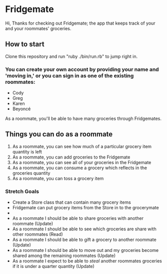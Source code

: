 
# Fridgemate

Hi,
Thanks for checking out Fridgemate; the app that keeps track of your and your roommates' groceries.

## How to start
Clone this repository and run "ruby ./bin/run.rb" to jump right in.

### You can create your own account by providing your name and 'moving in,' or you can sign in as one of the existing roommates:
- Cody
- Greg
- Karen
- Beyoncé

As a roommate, you'll be able to have many groceries through Fridgemates.

## Things you can do as a roommate
1. As a roommate, you can see how much of a particular grocery item quantity is left
2. As a roommate, you can add groceries to the Fridgemate
3. As a roommate, you can see all of your groceries in the Fridgemate
4. As a roommate, you can consume a grocery which reflects in the groceries quantity 
5. As a roommate, you can toss a grocery item

### Stretch Goals
- Create a Store class that can contain many grocery items
- Fridgemate can put grocery items from the Store in to the grocerymate
-
- As a roommate I should be able to share groceries with another roommate (Update)
- As a roommate I should be able to see which groceries are share with other roommates (Read)
- As a roommate I should be able to gift a grocery to another roommate (Update)
- As a roommate I should be able to move out and my groceries become shared among the remaining roommates (Update)
- As a roommate I expect to be able to *steal* another roommates groceries if it is under a quarter quantity (Update)
